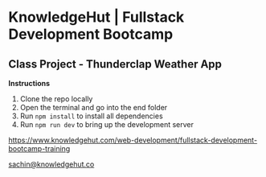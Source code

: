 # KnowledgeHut | Fullstack Development Bootcamp

## Class Project - Thunderclap Weather App

 **Instructions**

1. Clone the repo locally
2. Open the terminal and go into the end folder
3. Run `npm install` to install all dependencies
4. Run `npm run dev` to bring up the development server

<https://www.knowledgehut.com/web-development/fullstack-development-bootcamp-training>

<sachin@knowledgehut.co>
